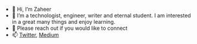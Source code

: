 - 👋 Hi, I’m Zaheer
- 👀 I’m a technologist, engineer, writer and eternal student. I am interested in a great many things and enjoy learning.
- 💞️ Please reach out if you would like to connect
- 📫  [Twitter](https://twitter.com/realzaheerabzal), [Medium](https://medium.com/@zaheerabzal)

<!---
zabzal/zabzal is a ✨ special ✨ repository because its `README.md` (this file) appears on your GitHub profile.
You can click the Preview link to take a look at your changes.
--->

